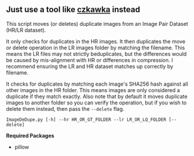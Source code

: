 ## Just use a tool like [czkawka](https://github.com/qarmin/czkawka) instead



This script moves (or deletes) duplicate images from an Image Pair Dataset (HR/LR dataset).

It only checks for duplicates in the HR images. It then duplicates the move or delete operation in the LR images folder by matching the filename.
This means the LR files may not strictly beduplicates, but the differences would be caused by mis-alignment with HR or differences in compression.
I recommend ensuring the LR and HR dataset matches up correctly by filename.

It checks for duplicates by matching each image's SHA256 hash against all other images in the HR folder. This means images are only considered a
duplicate if they match exactly. Also note that by default it moves duplicate images to another folder so you can verify the operation, but if you
wish to delete them instead, then pass the `--delete` flag.

`ImageDeDupe.py [-h] --hr HR_OR_GT_FOLDER --lr LR_OR_LQ_FOLDER [--delete]`

**Required Packages**
* pillow
